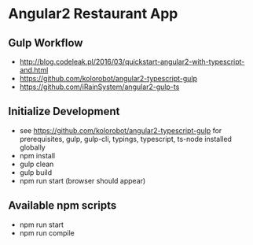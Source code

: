 # Angular2 Restaurant App

## Gulp Workflow
* http://blog.codeleak.pl/2016/03/quickstart-angular2-with-typescript-and.html
* https://github.com/kolorobot/angular2-typescript-gulp
* https://github.com/iRainSystem/angular2-gulp-ts


## Initialize Development
* see https://github.com/kolorobot/angular2-typescript-gulp for prerequisites, gulp, gulp-cli, typings, typescript, ts-node installed globally
* npm install
* gulp clean
* gulp build
* npm run start (browser should appear)


## Available npm scripts

* npm run start 
* npm run compile

